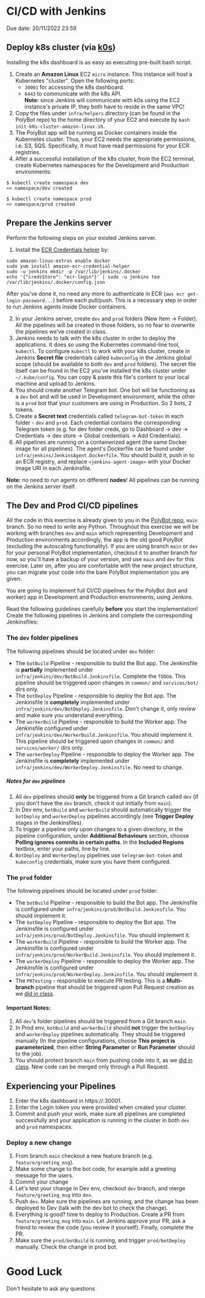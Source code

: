 # CI/CD with Jenkins

Due date: 20/11/2022 23:59  


## Deploy k8s cluster (via [k0s](https://k0sproject.io/))

Installing the k8s dashboard is as easy as executing pre-built bash script. 

1. Create an **Amazon Linux** EC2 `micro` instance. This instance will host a Kubernetes "cluster". Open the following ports:
   - `30001` for accessing the k8s dashboard.
   - `6443` to communicate with the k8s API.    
   **Note:** since Jenkins will communicate with k0s using the EC2 instance's private IP, they both have to reside in the same VPC!
2. Copy the files under `infra/helpers` directory (can be found in the PolyBot repo) to the home directory of your EC2 and execute by `bash init-k0s-cluster-amazon-linux.sh`.
3. The PolyBot app will be running as Docker containers inside the Kubernetes cluster. Thus, your EC2 needs the appropriate permissions, i.e. S3, SQS. Specifically, it must have read permissions for your ECR registries.
4. After a successful installation of the k8s cluster, from the EC2 terminal, create Kubernetes namespaces for the Development and Production environments:
```shell
$ kubectl create namespace dev
>> namespace/dev created

$ kubectl create namespace prod
>> namespace/prod created
```

## Prepare the Jenkins server

Perform the following steps on your existed Jenkins server. 

1. Install the [ECR Credentials helper](https://github.com/awslabs/amazon-ecr-credential-helper) by:
```shell
sudo amazon-linux-extras enable docker
sudo yum install amazon-ecr-credential-helper
sudo -u jenkins mkdir -p /var/lib/jenkins/.docker
echo '{"credsStore": "ecr-login"}' | sudo -u jenkins tee /var/lib/jenkins/.docker/config.json
```

After you've done it, no need any more to authenticate in ECR (`aws ecr get-login-password...`) before each pull/push. This is a necessary step in order to run Jenkins agents inside Docker containers.   

2. In your Jenkins server, create `dev` and `prod` folders (New Item -> Folder). All the pipelines will be created in those folders, so no fear to overwrite the pipelines we've created in class. 
3. Jenkins needs to talk with the k8s cluster in order to deploy the applications. It does so using the Kubernetes command-line tool, `kubectl`. To configure `kubectl` to work with your k8s cluster, create in Jenkins **Secret file** credentials called `kubeconfig` in the Jenkins global scope (should be available to both `dev` and `prod` folders). The secret file itself can be found in the EC2 you've installed the k8s cluster under `~/.kube/config`. You can copy & paste this file's content to your local machine and upload to Jenkins.
4. You should create another Telegram bot. One bot will be functioning as a `dev` bot and will be used in Development environment, while the other is a `prod` bot that your customers are using in Production. So 2 bots, 2 tokens.   
5. Create a **Secret text** credentials called `telegram-bot-token` in each folder - `dev` and `prod`. Each credential contains the corresponding Telegram token (e.g. for dev folder creds, go to Dashboard -> dev -> Credentials -> dev store -> Global credentials -> Add Credentials).
6. All pipelines are running on a containerized agent (the same Docker image for all pipelines). The agent's Dockerfile can be found under `infra/jenkins/JenkinsAgent.Dockerfile`. You should build it, push in to an ECR registry, and replace `<jenkins-agent-image>` with your Docker image URI in each Jenkinsfile.

**Note:** no need to run agents on different **nodes**! All pipelines can be running on the Jenkins server itself.


## The Dev and Prod CI/CD pipelines 

All the code in this exercise is already given to you in the [PolyBot repo](https://github.com/alonitac/PolyBot), `main` branch. So no need to write any Python.
Throughout this exercise we will be working with branches `dev` and `main` which representing Development and Production environments accordingly, the app is the old good PolyBot (excluding the autoscaling functionality).
If you are using branch `main` or `dev` for your personal PolyBot implementation, checkout it to another branch for now, so you'll have a backup of your version, and use `main` and `dev` for this exercise. Later on, after you are comfortable with the new project structure, you can migrate your code into the bare PolyBot implementation you are given. 

You are going to implement full CI/CD pipelines for the PolyBot (bot and worker) app in Development and Production environments, using Jenkins. 

Read the following guidelines carefully **before** you start the implementation! 
Create the following pipelines in Jenkins and complete the corresponding Jenkinsfiles:

### The `dev` folder pipelines

The following pipelines should be located under `dev` folder:

- The `botBuild` Pipeline - responsible to build the Bot app. The Jenkinsfile is **partially** implemented under `infra/jenkins/dev/BotBuild.Jenkinsfile`. Complete the `TODO`s. This pipeline should be triggered upon changes in `common/` and `services/bot/` dirs only.
- The `botDeploy` Pipeline - responsible to deploy the Bot app. The Jenkinsfile is **completely** implemented under `infra/jenkins/dev/BotDeploy.Jenkinsfile`. Don't change it, only review and make sure you understand everything. 
- The `workerBuild` Pipeline - responsible to build the Worker app. The Jenkinsfile configured under `infra/jenkins/dev/WorkerBuild.Jenkinsfile`. You should implement it. This pipeline should be triggered upon changes in `common/` and `services/worker/` dirs only.
- The `workerDeploy` Pipeline - responsible to deploy the Worker app. The Jenkinsfile is **completely** implemented under `infra/jenkins/dev/WorkerDeploy.Jenkinsfile`. No need to change.
      
##### Notes for `dev` pipelines

1. All `dev` pipelines should **only** be triggered from a Git branch called `dev` (if you don't have the `dev` branch, check it out initially from `main`).
2. In Dev env, `botBuild` and `workerBuild` should automatically trigger the `botDeploy` and `workerDeploy` pipelines accordingly (see **Trigger Deploy** stages in the Jenkinsfiles).
3. To trigger a pipeline only upon changes to a given directory, in the pipeline configuration, under **Additional Behaviours** section, choose **Polling ignores commits in certain paths**. In the **Included Regions** textbox, enter your paths, line by line.
4. `BotDeploy` and `WorkerDeploy` pipelines use `telegram-bot-token` and `kubeconfig` credentials, make sure you have them configured.

### The `prod` folder

The following pipelines should be located under `prod` folder:

- The `botBuild` Pipeline - responsible to build the Bot app. The Jenkinsfile is configured under `infra/jenkins/prod/BotBuild.Jenkinsfile`. You should implement it.
- The `botDeploy` Pipeline - responsible to deploy the Bot app. The Jenkinsfile is configured under `infra/jenkins/prod/BotDeploy.Jenkinsfile`. You should implement it.
- The `workerBuild` Pipeline - responsible to build the Worker app. The Jenkinsfile is configured under `infra/jenkins/prod/WorkerBuild.Jenkinsfile`. You should implement it.
- The `workerDeploy` Pipeline - responsible to deploy the Worker app. The Jenkinsfile is configured under `infra/jenkins/prod/WorkerDeploy.Jenkinsfile`. You should implement it.
- The `PRTesting` - responsible to execute PR testing. This is a **Multi-branch** pipeline that should be triggered upon Pull Request creation as we [did in class](https://github.com/alonitac/DevOpsJan22/blob/main/17_jenkins/jenkins_tutorial.md#pull-request-testing).

#### Important Notes:

1. All `dev`'s folder pipelines should be triggered from a Git branch `main`.
2. In Prod env, `botBuild` and `workerBuild` should **not** trigger the `botDeploy` and `workerDeploy` pipelines automatically. They should be triggered manually (In the pipeline configurations, choose **This project is parameterized**, then either **String Parameter** or **Run Parameter** should to the job).
3. You should protect branch `main` from pushing code into it, as we [did in class](https://github.com/alonitac/DevOpsJan22/blob/main/17_jenkins/jenkins_tutorial.md#pull-request-testing). New code can be merged only through a Pull Request.

## Experiencing your Pipelines

1. Enter the k8s dashboard in https://<k8s-ec2-ip>:30001.
2. Enter the Login token you were provided when created your cluster.  
3. Commit and push your work, make sure all pipelines are completed successfully and your application is running in the cluster in both `dev` and `prod` namespaces.

### Deploy a new change

1. From branch `main` checkout a new feature branch (e.g. `feature/greeting_msg`).
2. Make some change to the bot code, for example add a greeting message for the users.
3. Commit your change
4. Let's test your change in Dev env, checkout `dev` branch, and merge `feature/greeting_msg` into `dev`.
5. Push `dev`. Make sure the pipelines are running, and the change has been deployed to Dev (talk with the dev bot to check the change). 
6. Everything is good? time to deploy to Production. Create a PR from `feature/greeting_msg` into `main`. Let Jenkins approve your PR, ask a friend to review the code (you review it yourself). Finally, complete the PR. 
7. Make sure the `prod/botBuild` is running, and trigger `prod/botDeploy` manually. Check the change in prod bot. 


# Good Luck

Don't hesitate to ask any questions
